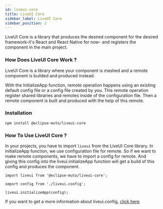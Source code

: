 ```yaml
---
id: liveui-core
title: LiveUI Core
sidebar_label: LiveUI Core
sidebar_position: 2
---
```


LiveUI Core is a library that produces the desired component for the desired framework-it's React and React Native for now- and registers the component in the main project.

### How Does LiveUI Core Work ?

LiveUI Core is a library where your component is mashed and a remote component is builded and produced instead.

With the InitializeApp function, remote operation happens using an existing default config file or a config file created by you. This remote operation register shared libraries and remotes inside of the configuration file. Then a remote component is built and produced with the help of this remote.

### Installation

    npm install @eclipse-muto/liveui-core

### How To Use LiveUI Core ?

In your projects, you have to import `liveui` from the LiveUI Core library. In initializeApp function, we use configuration file for remote. So if we want to make remote components, we have to import a config for remote. And giving this config into the liveui.initializeApp function will get a build of this config and produces the component.

    import liveui from '@eclipse-muto/liveui-core';

    import config from './liveui.config';
    
    liveui.initializeApp(config);

If you want to get a more information about liveui.config, [click here](../explore).